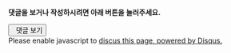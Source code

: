 <section class="comments">

<div class=disqusbox>
<div>
<p><strong>댓글을 보거나 작성하시려면 아래 버튼을 눌러주세요.</strong></p>
</div>
<div id="disqus_thread"><button class="show-comments" onclick="my.loadDisqus();return false;"><span class="icon-comments"></span>&nbsp;&nbsp;댓글 보기</button></div>
<script>
var disqus_shortname = "kalkingithu1";
/* provide the following in the template, if necessary */
/* var disqus_url = "http://yourghostblogdomainname/"; */
var disqus_identifier = '{{id}}';
var my = my || {};
my.loadDisqus = function() {
    var dsq = document.createElement('script');
    dsq.type = 'text/javascript';
    dsq.async = true;
    dsq.src = '//' + disqus_shortname + '.disqus.com/embed.js';
    (document.getElementsByTagName('head')[0] || document.getElementsByTagName('body')[0]).appendChild(dsq);
};
</script>
<noscript>Please enable javascript to <a rel="nofollow" href="http://disqus.com/?ref_noscript">discus this page, powered by Disqus.</a></noscript>
<style scoped=scoped>
@media print{
 .disqusbox{display:none}
}
</style>
</div>
</section>